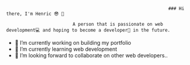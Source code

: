                                                                  ### Hi there, I'm Henric 😎 👋
                                                                 
                             A person that is passionate on web development💻 and hoping to become a developer🤵 in the future. 
                                                                         
- 🔭 I’m currently working on building my portfolio
- 🌱 I’m currently learning web development
- 👯 I’m looking forward to collaborate on other web developers..

